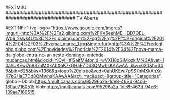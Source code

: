 #EXTM3U
################################################################################# TV Aberta

#EXTINF:-1 tvg-logo="https://www.google.com/imgres?imgurl=http%3A%2F%2Fs2.glbimg.com%2FKV5eehME-_BD7QEL-W06_2swk4U%3D%2Fs.glbimg.com%2Fog%2Frg%2Ff%2Foriginal%2F2014%2F04%2F03%2Fvemai_marca_1.jpg&imgrefurl=http%3A%2F%2Fredeglobo.globo.com%2Fnovidades%2Fnoticia%2F2014%2F04%2Fnova-marca-da-globo-entra-no-ar-neste-domingo-entenda-mudancas.html&docid=YiQyIHtfiSajfM&tbnid=wVXH8dGjMozkiM%3A&vet=10ahUKEwi7p9S7nMXkAhXqK7kGHaE7Dd8QMwhsKAAwAA..i&w=620&h=349&bih=625&biw=1366&q=logo%20globo&ved=0ahUKEwi7p9S7nMXkAhXqK7kGHaE7Dd8QMwhsKAAwAA&iact=mrc&uact=8group-title="Categorias", globo HDblob:https://multicanais.com/95296a2a-1de8-463d-94c6-189ae7160515
blob:https://multicanais.com/95296a2a-1de8-463d-94c6-189ae7160515
